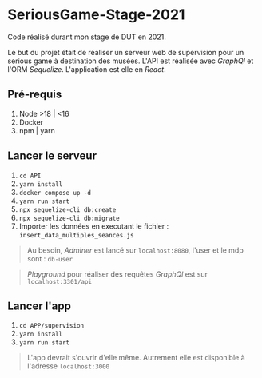 # SeriousGame-Stage-2021
Code réalisé durant mon stage de DUT en 2021.

Le but du projet était de réaliser un serveur web de supervision pour un serious game à destination des musées.
L'API est réalisée avec *GraphQl* et l'ORM *Sequelize*.
L'application est elle en *React*.
## Pré-requis
1. Node >18 | <16
2. Docker
3. npm | yarn
## Lancer le serveur
1. `cd API`
2. `yarn install`
3. `docker compose up -d`
4. `yarn run start`
5. `npx sequelize-cli db:create`
6. `npx sequelize-cli db:migrate`
7. Importer les données en executant le fichier : `insert_data_multiples_seances.js`
> Au besoin, *Adminer* est lancé sur `localhost:8080`, l'user et le mdp sont : `db-user`

> *Playground* pour réaliser des requêtes *GraphQl* est sur `localhost:3301/api`

## Lancer l'app
1. `cd APP/supervision`
2. `yarn install`
3. `yarn run start`
> L'app devrait s'ouvrir d'elle même. Autrement elle est disponible à l'adresse `localhost:3000`

